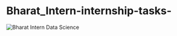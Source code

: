# Bharat_Intern-internship-tasks-

![Bharat Intern Data Science](https://github.com/Manish7272/Bharat_Intern-internship-tasks-/assets/71213166/bd7d4fe9-ae8e-4b4a-85c8-311546d6bdbd)
